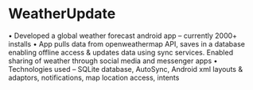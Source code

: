 # WeatherUpdate
•	Developed a global weather forecast android app – currently 2000+ installs
•	App pulls data from openweathermap API, saves in a database enabling offline access & updates data using sync services. Enabled sharing of weather through social media and messenger apps
•	Technologies used – SQLite database, AutoSync, Android xml layouts & adaptors, notifications, map location access, intents
